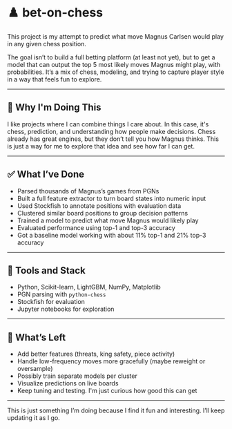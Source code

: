 # ♟️ bet-on-chess

This project is my attempt to predict what move Magnus Carlsen would play in any given chess position.

The goal isn’t to build a full betting platform (at least not yet), but to get a model that can output the top 5 most likely moves Magnus might play, with probabilities. It’s a mix of chess, modeling, and trying to capture player style in a way that feels fun to explore.

---

## 🧠 Why I'm Doing This

I like projects where I can combine things I care about. In this case, it's chess, prediction, and understanding how people make decisions. Chess already has great engines, but they don’t tell you how Magnus thinks. This is just a way for me to explore that idea and see how far I can get.

---

## ✅ What I’ve Done

- Parsed thousands of Magnus’s games from PGNs  
- Built a full feature extractor to turn board states into numeric input  
- Used Stockfish to annotate positions with evaluation data  
- Clustered similar board positions to group decision patterns  
- Trained a model to predict what move Magnus would likely play  
- Evaluated performance using top-1 and top-3 accuracy  
- Got a baseline model working with about 11% top-1 and 21% top-3 accuracy  

---

## 🔨 Tools and Stack

- Python, Scikit-learn, LightGBM, NumPy, Matplotlib  
- PGN parsing with `python-chess`  
- Stockfish for evaluation  
- Jupyter notebooks for exploration  

---

## 🚧 What’s Left

- Add better features (threats, king safety, piece activity)  
- Handle low-frequency moves more gracefully (maybe reweight or oversample)  
- Possibly train separate models per cluster  
- Visualize predictions on live boards  
- Keep tuning and testing. I'm just curious how good this can get  

---

This is just something I’m doing because I find it fun and interesting. I’ll keep updating it as I go.
